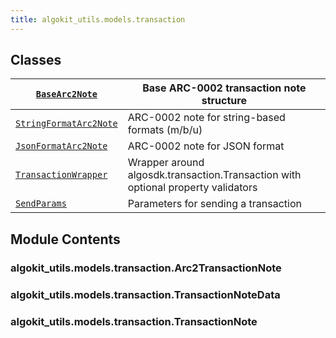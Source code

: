 ```yaml
---
title: algokit_utils.models.transaction
---
```


## Classes

| [`BaseArc2Note`](/reference/algokit-utils-py/api/BaseArc2Note#algokit_utils.models.transaction.BaseArc2Note)                         | Base ARC-0002 transaction note structure                                         |
| ------------------------------------------------------------------------------------------------------------------------------------ | -------------------------------------------------------------------------------- |
| [`StringFormatArc2Note`](/reference/algokit-utils-py/api/StringFormatArc2Note#algokit_utils.models.transaction.StringFormatArc2Note) | ARC-0002 note for string-based formats (m/b/u)                                   |
| [`JsonFormatArc2Note`](/reference/algokit-utils-py/api/JsonFormatArc2Note#algokit_utils.models.transaction.JsonFormatArc2Note)       | ARC-0002 note for JSON format                                                    |
| [`TransactionWrapper`](/reference/algokit-utils-py/api/TransactionWrapper#algokit_utils.models.transaction.TransactionWrapper)       | Wrapper around algosdk.transaction.Transaction with optional property validators |
| [`SendParams`](/reference/algokit-utils-py/api/SendParams#algokit_utils.models.transaction.SendParams)                               | Parameters for sending a transaction                                             |

## Module Contents

### algokit_utils.models.transaction.Arc2TransactionNote

### algokit_utils.models.transaction.TransactionNoteData

### algokit_utils.models.transaction.TransactionNote
